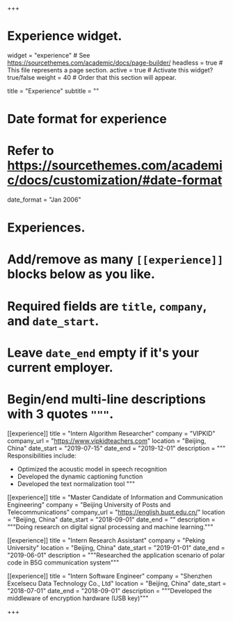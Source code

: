 +++
# Experience widget.
widget = "experience"  # See https://sourcethemes.com/academic/docs/page-builder/
headless = true  # This file represents a page section.
active = true  # Activate this widget? true/false
weight = 40  # Order that this section will appear.

title = "Experience"
subtitle = ""

# Date format for experience
#   Refer to https://sourcethemes.com/academic/docs/customization/#date-format
date_format = "Jan 2006"

# Experiences.
#   Add/remove as many `[[experience]]` blocks below as you like.
#   Required fields are `title`, `company`, and `date_start`.
#   Leave `date_end` empty if it's your current employer.
#   Begin/end multi-line descriptions with 3 quotes `"""`.
[[experience]]
  title = "Intern Algorithm Researcher"
  company = "VIPKID"
  company_url = "https://www.vipkidteachers.com"
  location = "Beijing, China"
  date_start = "2019-07-15"
  date_end = "2019-12-01"
  description = """
  Responsibilities include:
  
  * Optimized the acoustic model in speech recognition
  * Developed the dynamic captioning function
  * Developed the text normalization tool
  """

[[experience]]
  title = "Master Candidate of Information and Communication Engineering"
  company = "Beijing University of Posts and Telecommunications"
  company_url = "https://english.bupt.edu.cn/"
  location = "Beijing, China"
  date_start = "2018-09-01"
  date_end = ""
  description = """Doing research on digital signal processing and machine learning."""

[[experience]]
  title = "Intern Research Assistant"
  company = "Peking University"
  location = "Beijing, China"
  date_start = "2019-01-01"
  date_end = "2019-06-01"
  description = """Researched the application scenario of polar code in B5G communication system"""

[[experience]]
  title = "Intern Software Engineer"
  company = "Shenzhen Excelsecu Data Technology Co., Ltd"
  location = "Beijing, China"
  date_start = "2018-07-01"
  date_end = "2018-09-01"
  description = """Developed the middleware of encryption hardware (USB key)"""

+++
